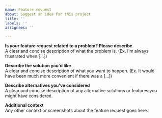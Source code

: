 ```yaml
---
name: Feature request
about: Suggest an idea for this project
title: ''
labels: ''
assignees: ''

---
```


**Is your feature request related to a problem? Please describe.**  
A clear and concise description of what the problem is. (Ex. I'm always frustrated when [...])

**Describe the solution you'd like**  
A clear and concise description of what you want to happen. (Ex. It would have been much more convenient if there was a [...])

**Describe alternatives you've considered**  
A clear and concise description of any alternative solutions or features you might have considered.

**Additional context**  
Any other context or screenshots about the feature request goes here.
